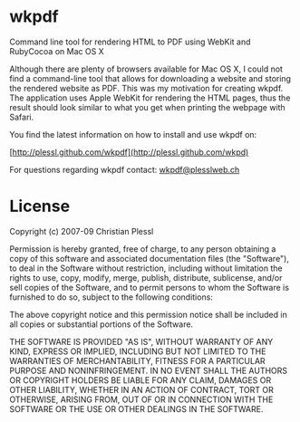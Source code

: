 wkpdf
=====

Command line tool for rendering HTML to PDF using WebKit and RubyCocoa on Mac OS X

Although there are plenty of browsers available for Mac OS X, I could not find 
a command-line tool that allows for downloading a website and storing the 
rendered website as PDF. This was my motivation for creating wkpdf. The 
application uses Apple WebKit for rendering the HTML pages, thus the result 
should look similar to what you get when printing the webpage with Safari.

You find the latest information on how to install and use wkpdf on:

  [http://plessl.github.com/wkpdf](http://plessl.github.com/wkpd)

For questions regarding wkpdf contact: wkpdf@plesslweb.ch

License
=======

Copyright (c) 2007-09 Christian Plessl

Permission is hereby granted, free of charge, to any person
obtaining a copy of this software and associated documentation
files (the "Software"), to deal in the Software without
restriction, including without limitation the rights to use,
copy, modify, merge, publish, distribute, sublicense, and/or sell
copies of the Software, and to permit persons to whom the
Software is furnished to do so, subject to the following
conditions:

The above copyright notice and this permission notice shall be
included in all copies or substantial portions of the Software.

THE SOFTWARE IS PROVIDED "AS IS", WITHOUT WARRANTY OF ANY KIND,
EXPRESS OR IMPLIED, INCLUDING BUT NOT LIMITED TO THE WARRANTIES
OF MERCHANTABILITY, FITNESS FOR A PARTICULAR PURPOSE AND
NONINFRINGEMENT. IN NO EVENT SHALL THE AUTHORS OR COPYRIGHT
HOLDERS BE LIABLE FOR ANY CLAIM, DAMAGES OR OTHER LIABILITY,
WHETHER IN AN ACTION OF CONTRACT, TORT OR OTHERWISE, ARISING
FROM, OUT OF OR IN CONNECTION WITH THE SOFTWARE OR THE USE OR
OTHER DEALINGS IN THE SOFTWARE.
